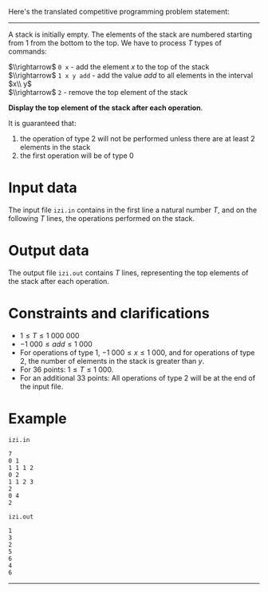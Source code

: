 Here's the translated competitive programming problem statement:

---

A stack is initially empty. The elements of the stack are numbered starting from $1$ from the bottom to the top. We have to process $T$ types of commands:

$\\rightarrow$ `0 x` - add the element $x$ to the top of the stack  
$\\rightarrow$ `1 x y add` - add the value $add$ to all elements in the interval $x\\ y$  
$\\rightarrow$ `2` - remove the top element of the stack

**Display the top element of the stack after each operation**.

It is guaranteed that:
1. the operation of type $2$ will not be performed unless there are at least $2$ elements in the stack
2. the first operation will be of type $0$

# Input data

The input file `izi.in` contains in the first line a natural number $T$, and on the following $T$ lines, the operations performed on the stack.

# Output data

The output file `izi.out` contains $T$ lines, representing the top elements of the stack after each operation.

# Constraints and clarifications

* $1 \leq T \leq 1 \ 000 \ 000$
* $\minus 1 \ 000 \leq add \leq 1 \ 000$
* For operations of type $1$, $\minus 1 \ 000 \leq x \leq 1 \ 000$, and for operations of type $2$, the number of elements in the stack is greater than $y$.
* For $36$ points: $1 \leq T \leq 1 \ 000$.
* For an additional $33$ points: All operations of type $2$ will be at the end of the input file.

# Example

`izi.in`
```
7
0 1
1 1 1 2
0 2
1 1 2 3
2
0 4
2
```

`izi.out`
```
1
3
2
5
6
4
6
```

---